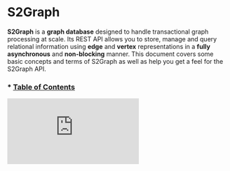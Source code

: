 
**S2Graph**
===================

**S2Graph** is a **graph database** designed to handle transactional graph processing at scale. Its REST API allows you to store, manage and query relational information using **edge** and **vertex** representations in a **fully asynchronous** and **non-blocking** manner. This document covers some basic concepts and terms of S2Graph as well as help you get a feel for the S2Graph API.


### * [Table of Contents](SUMMARY.md)



[![Analytics](https://ga-beacon.appspot.com/UA-62888350-1/s2graph/readme.md)](https://github.com/kakao/s2graph)
